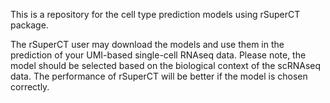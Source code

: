 This is a repository for the cell type prediction models using rSuperCT package.

The rSuperCT user may download the models and use them in the prediction of your UMI-based single-cell RNAseq data. Please note, the model should be selected based on the biological context of the scRNAseq data. The performance of rSuperCT will be better if the model is chosen correctly.

